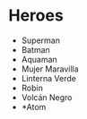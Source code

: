 # Heroes

* Superman
* Batman
* Aquaman
* Mujer Maravilla
* Linterna Verde
* Robin
* Volcán Negro
* *Atom
